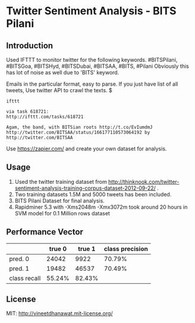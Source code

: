 # Twitter Sentiment Analysis - BITS Pilani

## Introduction
Used IFTTT to monitor twitter for the following keywords. #BITSPilani, #BITSGoa, #BITSHyd, #BITSDubai, #BITSAA, #BITS, #Pilani
Obviously this has lot of noise as well due to 'BITS' keyword.

Emails in the particular format, easy to parse. If you just have list of all tweets, Use twitter API to crawl the texts.
	$ 
	
	ifttt

	via task 618721:
	http://ifttt.com/tasks/618721

	Agam, the band, with BITSian roots http://t.co/EvIumdmJ http://twitter.com/BITSAA/status/166177110573064192 by http://twitter.com/BITSAA

Use https://zapier.com/ and create your own dataset for analysis.

## Usage
1. Used the twitter training dataset from http://thinknook.com/twitter-sentiment-analysis-training-corpus-dataset-2012-09-22/ .
2. Two training datasets 1.5M and 5000 tweets has been included.
3. BITS Pilani Dataset for final analysis.
4. Rapidminer 5.3 with -Xms2048m -Xmx3072m took around 20 hours in SVM model for 0.1 Million rows dataset

## Performance Vector
 |       | true 0 | true 1 | class precision |
 |-------|----------|----------|------------------------|
 | pred. 0 | 24042 | 9922 | 70.79% |
 | pred. 1 | 19482 | 46537 | 70.49% |
 | class recall | 55.24% | 82.43% | |

## License

MIT: http://vineetdhanawat.mit-license.org/
